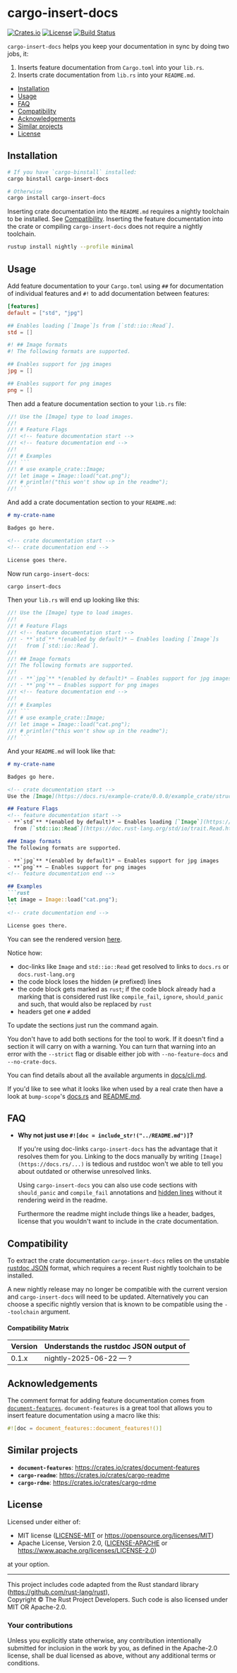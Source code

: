 # cargo-insert-docs

[![Crates.io](https://img.shields.io/crates/v/cargo-insert-docs.svg)](https://crates.io/crates/cargo-insert-docs)
[![License](https://img.shields.io/crates/l/cargo-insert-docs)](#license)
[![Build Status](https://github.com/bluurryy/cargo-insert-docs/workflows/Release/badge.svg)](https://github.com/bluurryy/cargo-insert-docs/actions/workflows/release.yml)

`cargo-insert-docs` helps you keep your documentation in sync by doing two jobs, it:
1. Inserts feature documentation from `Cargo.toml` into your `lib.rs`.
2. Inserts crate documentation from `lib.rs` into your `README.md`.

- [Installation](#installation)
- [Usage](#usage)
- [FAQ](#faq)
- [Compatibility](#compatibility)
- [Acknowledgements](#acknowledgements)
- [Similar projects](#similar-projects)
- [License](#license)

## Installation

```sh
# If you have `cargo-binstall` installed:
cargo binstall cargo-insert-docs

# Otherwise
cargo install cargo-insert-docs
```

Inserting crate documentation into the `README.md` requires a nightly toolchain to be installed. See [Compatibility](#compatibility). Inserting the feature documentation into the crate or compiling `cargo-insert-docs` does not require a nightly toolchain.

```sh
rustup install nightly --profile minimal
```

## Usage

Add feature documentation to your `Cargo.toml` using `##` for documentation of individual features and `#!` to add documentation between features:
```toml
[features]
default = ["std", "jpg"]

## Enables loading [`Image`]s from [`std::io::Read`].
std = []

#! ## Image formats
#! The following formats are supported.

## Enables support for jpg images
jpg = []

## Enables support for png images
png = []
```

Then add a feature documentation section to your `lib.rs` file:
```rs
//! Use the [Image] type to load images.
//!
//! # Feature Flags
//! <!-- feature documentation start -->
//! <!-- feature documentation end -->
//!
//! # Examples
//! ```
//! # use example_crate::Image;
//! let image = Image::load("cat.png");
//! # println!("this won't show up in the readme");
//! ```
```

And add a crate documentation section to your `README.md`:
```md
# my-crate-name

Badges go here.

<!-- crate documentation start -->
<!-- crate documentation end -->

License goes there.
```

Now run `cargo-insert-docs`:
```sh
cargo insert-docs
```

Then your `lib.rs` will end up looking like this:
```rs
//! Use the [Image] type to load images.
//!
//! # Feature Flags
//! <!-- feature documentation start -->
//! - **`std`** *(enabled by default)* — Enables loading [`Image`]s
//!   from [`std::io::Read`].
//!
//! ## Image formats
//! The following formats are supported.
//!
//! - **`jpg`** *(enabled by default)* — Enables support for jpg images
//! - **`png`** — Enables support for png images
//! <!-- feature documentation end -->
//!
//! # Examples
//! ```
//! # use example_crate::Image;
//! let image = Image::load("cat.png");
//! # println!("this won't show up in the readme");
//! ```
```

And your `README.md` will look like that:
````md
# my-crate-name

Badges go here.

<!-- crate documentation start -->
Use the [Image](https://docs.rs/example-crate/0.0.0/example_crate/struct.Image.html) type to load images.

## Feature Flags
<!-- feature documentation start -->
- **`std`** *(enabled by default)* — Enables loading [`Image`](https://docs.rs/example-crate/0.0.0/example_crate/struct.Image.html)s
  from [`std::io::Read`](https://doc.rust-lang.org/std/io/trait.Read.html).

### Image formats
The following formats are supported.

- **`jpg`** *(enabled by default)* — Enables support for jpg images
- **`png`** — Enables support for png images
<!-- feature documentation end -->

## Examples
```rust
let image = Image::load("cat.png");
```
<!-- crate documentation end -->

License goes there.
````

You can see the rendered version [here](tests/example-crate/README.md).

Notice how:
- doc-links like `Image` and `std::io::Read` get resolved to links to `docs.rs` or `docs.rust-lang.org`
- the code block loses the hidden (`#` prefixed) lines
- the code block gets marked as `rust`; if the code block already had a marking that is considered rust like `compile_fail`, `ignore`, `should_panic` and such, that would also be replaced by `rust`
- headers get one `#` added

To update the sections just run the command again.

You don't have to add both sections for the tool to work. If it doesn't find a section it will carry on with a warning. You can turn that warning into an error with the `--strict` flag or disable either job with `--no-feature-docs` and `--no-crate-docs`.

You can find details about all the available arguments in [docs/cli.md](docs/cli.md).

If you'd like to see what it looks like when used by a real crate then have a look at `bump-scope`'s [docs.rs](https://docs.rs/bump-scope/latest/bump_scope/) and [README.md](https://github.com/bluurryy/bump-scope/blob/main/README.md).

## FAQ

- **Why not just use `#![doc = include_str!("../README.md")]`?**
 
  If you're using doc-links `cargo-insert-docs` has the advantage that it resolves them for you. Linking to the docs manually by writing `[Image](https://docs.rs/...)` is tedious and rustdoc won't we able to tell you about outdated or otherwise unresolved links.

  Using `cargo-insert-docs` you can also use code sections with `should_panic` and `compile_fail` annotations and [hidden lines](https://doc.rust-lang.org/rustdoc/write-documentation/documentation-tests.html#hiding-portions-of-the-example) without it rendering weird in the readme.

  Furthermore the readme might include things like a header, badges, license that you wouldn't want to include in the crate documentation.

## Compatibility

To extract the crate documentation `cargo-insert-docs` relies on the unstable [rustdoc JSON](https://github.com/rust-lang/rust/issues/76578) format, which requires a recent Rust nightly toolchain to be installed.

A new nightly release may no longer be compatible with the current version and `cargo-insert-docs` will need to be updated. Alternatively you can choose a specific nightly version that is known to be compatible using the `--toolchain` argument.

#### Compatibility Matrix

|Version|Understands the rustdoc JSON output of|
|---|---|
|0.1.x|nightly-2025-06-22 — ?|

## Acknowledgements

The comment format for adding feature documentation comes from [`document-features`](https://docs.rs/document-features/latest/document_features/). `document-features` is a great tool that allows you to insert feature documentation using a macro like this: 
```rs
#![doc = document_features::document_features!()]
```

## Similar projects
- **`document-features`**: <https://crates.io/crates/document-features>
- **`cargo-readme`**: <https://crates.io/crates/cargo-readme>
- **`cargo-rdme`**: <https://crates.io/crates/cargo-rdme>

## License

Licensed under either of:

 * MIT license ([LICENSE-MIT](LICENSE-MIT) or <https://opensource.org/licenses/MIT>)
 * Apache License, Version 2.0, ([LICENSE-APACHE](LICENSE-APACHE) or <https://www.apache.org/licenses/LICENSE-2.0>)

at your option.

---

This project includes code adapted from the Rust standard library 
(<https://github.com/rust-lang/rust>),  
Copyright © The Rust Project Developers.
Such code is also licensed under MIT OR Apache-2.0.

### Your contributions

Unless you explicitly state otherwise,
any contribution intentionally submitted for inclusion in the work by you,
as defined in the Apache-2.0 license, 
shall be dual licensed as above,
without any additional terms or conditions.